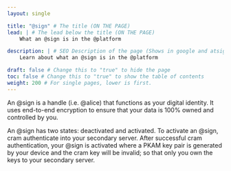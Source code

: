 ```yaml
---
layout: single

title: "@sign" # The title (ON THE PAGE)
lead: | # The lead below the title (ON THE PAGE)
    What an @sign is in the @platform

description: | # SEO Description of the page (Shows in google and atsign.dev search)
    Learn about what an @sign is in the @platform

draft: false # Change this to "true" to hide the page
toc: false # Change this to "true" to show the table of contents
weight: 200 # For single pages, lower is first.
---
```


An @sign is a handle (i.e. @alice) that functions as your digital identity. It uses end-to-end encryption to ensure that your data is 100% owned and controlled by you.

An @sign has two states: deactivated and activated. To activate an @sign, cram authenticate into your secondary server. After successful cram authentication, your @sign is activated where a PKAM key pair is generated by your device and the cram key will be invalid; so that only you own the keys to your secondary server. 

